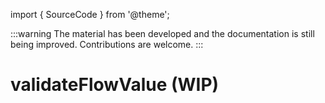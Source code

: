 import { SourceCode } from '@theme';

:::warning
The material has been developed and the documentation is still being improved. Contributions are welcome.
:::

# validateFlowValue (WIP)

<SourceCode href="https.://github.com/bytedance/flowgram.ai/tree/main/packages/materials/form-materials/src/validate/validate-flow-value" />
